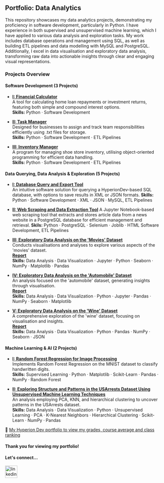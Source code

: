 ## Portfolio: Data Analytics

This repository showcases my data analytics projects, demonstrating my proficiency in software development, particularly in Python. I have experience in both supervised and unsupervised machine learning, which I have applied to various data analysis and exploration tasks. My work includes database operations and management using SQL, as well as building ETL pipelines and data modelling with MySQL and PostgreSQL. Additionally, I excel in data visualisation and exploratory data analysis, transforming raw data into actionable insights through clear and engaging visual representations.  

### Projects Overview  

#### Software Development (3 Projects)
- **[I: Financial Calculator](https://github.com/nagittakk/data-analytics-portfolio/blob/main/Software%20Development/Finance_Calc.py)**  
  A tool for calculating home loan repayments or investment returns, featuring both simple and compound interest options.  
  **Skills:** Python · Software Development

- **[II: Task Manager](https://github.com/nagittakk/data-analytics-portfolio/blob/main/Software%20Development/Task_Manager.py)**  
  Designed for businesses to assign and track team responsibilities efficiently using .txt files for storage.  
  **Skills:** Python · Software Development · ETL Pipelines

- **[III: Inventory Manager](https://github.com/nagittakk/data-analytics-portfolio/blob/main/Software%20Development/Inventory_Manager.py)**  
  A program for managing shoe store inventory, utilising object-oriented programming for efficient data handling.  
  **Skills:** Python · Software Development · ETL Pipelines

#### Data Querying, Data Analysis & Exploration (5 Projects)
- **[I: Database Query and Export Tool](https://github.com/nagittakk/data-analytics-portfolio/blob/main/Database%20Querying%2C%20Data%20Analysis%20%26%20Exploration/database_query_export_tool.ipynb)**  
  An intuitive software solution for querying a HyperionDev-based SQL database, with options to save results in XML or JSON formats.
  **Skills:** Python · Software Development · XML · JSON · MySQL, ETL Pipelines

- **[II: Web Scraping and Data Extraction Tool](https://github.com/nagittakk/data-analytics-portfolio/blob/main/Database%20Querying%2C%20Data%20Analysis%20%26%20Exploration/web_scraping_data_extraction_tool_postgreSQL.ipynb)**
 A Jupyter Notebook-based web scraping tool that extracts and stores article data from a news website in a PostgreSQL database for efficient management and retrieval.
 **Skils:** Python · PostgreSQL · Selenium · Joblib · HTML Software Development, ETL Pipelines

- **[III: Exploratory Data Analysis on the 'Movies' Dataset](https://github.com/nagittakk/data-analytics-portfolio/blob/main/Database%20Querying%2C%20Data%20Analysis%20%26%20Exploration/movies_eda_exploration.ipynb)**  
  Conducts visualisations and analyses to explore various aspects of the 'movies' dataset.  
  **[Report](https://github.com/nagittakk/data-analytics-portfolio/blob/main/Database%20Querying%2C%20Data%20Analysis%20%26%20Exploration/movies_eda_doc.pdf)**  
  **Skills:** Data Analysis · Data Visualization · Jupyter · Python · Seaborn · NumPy · Matplotlib · Pandas  

- **[IV: Exploratory Data Analysis on the 'Automobile' Dataset](https://github.com/nagittakk/data-analytics-portfolio/blob/main/Database%20Querying%2C%20Data%20Analysis%20%26%20Exploration/automobile_eda_exploration.ipynb)**  
  An analysis focused on the 'automobile' dataset, generating insights through visualisation.  
  **[Report](https://github.com/nagittakk/data-analytics-portfolio/blob/main/Database%20Querying%2C%20Data%20Analysis%20%26%20Exploration/automobile_eda_doc.pdf)**  
  **Skills:** Data Analysis · Data Visualization · Python · Jupyter · Pandas · NumPy · Seaborn · Matplotlib 

- **[V: Exploratory Data Analysis on the 'Wine' Dataset](https://github.com/nagittakk/data-analytics-portfolio/blob/main/Database%20Querying%2C%20Data%20Analysis%20%26%20Exploration/wine_eda_exploration.ipynb)**  
  A comprehensive exploration of the 'wine' dataset, focusing on visualisation and insights.  
  **[Report](https://github.com/nagittakk/data-analytics-portfolio/blob/main/Database%20Querying%2C%20Data%20Analysis%20%26%20Exploration/wine_eda_doc.pdf)**  
  **Skills:** Data Analysis · Data Visualization · Python · Pandas · NumPy · Seaborn · JSON 

#### Machine Learning & AI (2 Projects)
- **[I: Random Forest Regression for Image Processing](https://github.com/nagittakk/data-analytics-portfolio/blob/main/Machine%20Learning%20%26%20AI/random_forest_handwritten_digit_classification.ipynb)**  
  Implements Random Forest Regression on the MNIST dataset to classify handwritten digits.  
  **Skills:** Supervised Learning · Python · Matplotlib · Scikit-Learn · Pandas · NumPy · Random Forest

- **[II: Exploring Structure and Patterns in the USArrests Dataset Using Unsupervised Machine Learning Techniques](https://github.com/nagittakk/data-analytics-portfolio/blob/main/Machine%20Learning%20%26%20AI/unsupervised_ml_clustering_analysis.ipynb)**  
  An analysis employing PCA, KNN, and hierarchical clustering to uncover patterns in the USArrests dataset.  
  **Skills:** Data Analysis · Data Visualization · Python · Unsupervised Learning · PCA · K-Nearest Neighbors · Hierarchical Clustering · Scikit-Learn · NumPy · Pandas 
 

🔗 [My Hyperion Dev portfolio to view my grades, course average and class ranking](https://www.hyperiondev.com/portfolio/NK23110009394/)

#### Thank you for viewing my portfolio!

#### Let's connect...

[<img src='https://github.com/user-attachments/assets/ff464972-4ef7-4e52-9880-3b189aed57b5' alt='linkedin' height='40'>](https://www.linkedin.com/in/nagittakasiryekoikanyang)


 


